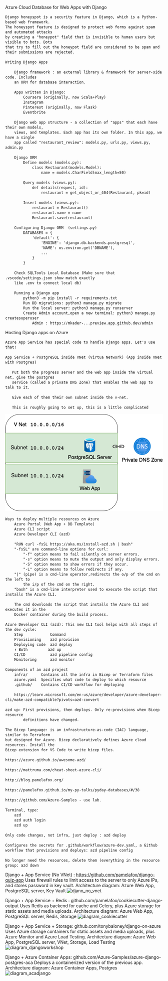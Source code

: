 Azure Cloud Database for Web Apps  with Django

    Django honeyspot is a security feature in Django, which is a Python-based web framework. 
    The honeyspot feature is designed to protect web forms against spam and automated attacks 
    by creating a "honeypot" field that is invisible to human users but visible to bots. Bots 
    that try to fill out the honeypot field are considered to be spam and their submissions are rejected.

    Writing Django Apps
    
        Django framework : an external library & framework for server-side code. Includes 
        an ORM for database interaction.

        Apps written in Django:
            Coursera (originally, now Scala+Play)
            Instagram
            Pinterest (originally, now Flask)
            Eventbrite

        Django web app structure - a collection of "apps" that each have their own models, 
        views, and templates. Each app has its own folder. In this app, we have a single 
        app called "restaurant_review": models.py, urls.py, views.py, admin.py

        Django ORM
            Define models (models.py):
                class Restaurant(models.Model):
                    name = models.CharField(max_length=50)
           
            Query models (views.py):
                def details(request, id):
                    restaurant = get_object_or_404(Restaurant, pk=id)
           
            Insert models (views.py):
                restaurant = Restaurant()
                restaurant.name = name
                Restaurant.save(restaurant)

        Configuring Django ORM  (settings.py)
            DATABASES = {
                'default': {
                    'ENGINE': 'django.db.backends.postgresql',
                    'NAME': os.environ.get('DBNAME'),
                    ...
                }
            }

        Check SQLTools Local Database (Make sure that .vscode/settings.json show match exactly 
        like .env to connect local db)
        
        Running a Django app
            python3 -m pip install -r requirements.txt
            Run DB migrations: python3 manage.py migrate
            Run the local server: python3 manage.py runserver
            Create Admin account,open a new terminal: python3 manage.py createsuperuser
                Admin : https://mkader-...preview.app.github.dev/admin
    
Hosting Django apps on Azure

    Azure App Service has special code to handle Django apps. Let's use that!

    App Service + PostgreSQL inside VNet (Virtua Network) (App inside VNet with Postgres)
       
       Put both the progress server and the web app inside the virtual net, give the postgres 
       service (called a private DNS Zone) that enables the web app to talk to it. 

       Give each of them their own subnet inside the v-net.
       
       This is roughly going to set up, this is a little complicated
 
![alt](https://raw.githubusercontent.com/mkader/python_django_postgresql_azure_app/main/app_inside_vnet.PNG) 

    Ways to deploy multiple resources on Azure
        Azure Portal (Web App + DB Template)
        Azure CLI script
        Azure Developer CLI (azd) 

        "RUN curl -fsSL https://aka.ms/install-azd.sh | bash"
        "-fsSL" are command-line options for curl:
            "-f" option means to fail silently on server errors.
            "-s" option means to mute the output and only display errors.
            "-S" option means to show errors if they occur.
            "-L" option means to follow redirects if any.
        "|" (pipe) is a cmd-line operator,redirects the o/p of the cmd on the left to 
            the i/p of the cmd on the right.
        "bash" is a cmd-line interpreter used to execute the script that installs the Azure CLI.
    
        The cmd downloads the script that installs the Azure CLI and executes it in the 
        Docker container during the build process.

    Azure Developer CLI (azd): This new CLI tool helps with all steps of the dev cycle:
        Step	        Command
        Provisioning	azd provision
        Deploying code	azd deploy
        ⬆️ Both	        azd up
        CI/CD	        azd pipeline config
        Monitoring	    azd monitor
    
    Components of an azd project
        infra/	    Contains all the infra in Bicep or Terraform files
        azure.yaml	Specifies what code to deploy to which resource
        .github/	Contains CI/CD workflow for deploying

        https://learn.microsoft.com/en-us/azure/developer/azure-developer-cli/make-azd-compatible?pivots=azd-convert

    azd up: First provisions, then deploys. Only re-provisions when Bicep resource 
            definitions have changed.

    The Bicep language: is an infrastructure-as-code (IAC) language, similar to Terraform 
    but designed for Azure. Bicep declaratively defines Azure cloud resources. Install the 
    Bicep extension for VS Code to write bicep files.
        
    https://azure.github.io/awesome-azd/

    https://mattruma.com/cheat-sheet-azure-cli/

    http://blog.pamelafox.org/
    
    https://pamelafox.github.io/my-py-talks/pyday-databases/#/38
    
    https://github.com/Azure-Samples - use lab.
    
    Terminal, type:
        azd
        azd auth login
        azd up

    Only code changes, not infra, just deploy : azd deploy

    Configures the secrets for .github/workflow/azure-dev.yaml, a Github workflow that provisions and deploys: azd pipeline config

    No longer need the resources, delete them (everything in the resource group: azd down

Django + App Service (No VNet) : https://github.com/pamelafox/django-quiz-app
    Uses firewall rules to limit access to the server to only Azure IPs, and stores password in key vault.
    Architecture diagram: Azure Web App, PostgreSQL server, Key Vault
    ![djano_no_vnet](https://github.com/mkader/python_django_postgresql_azure_app/assets/3132680/3b8ffb36-5565-4ce7-9752-1f77324bd9b3)
    
Django + App Service + Redis : github.com/pamelafox/cookiecutter-django-output
    Uses Redis as backend for cache and Celery, plus Azure storage for static assets and media uploads.
    Architecture diagram: Azure Web App, PostgreSQL server, Redis, Storage
    ![diagram_cookiecutter](https://github.com/mkader/python_django_postgresql_azure_app/assets/3132680/711e7dfe-f8e2-42b2-b88c-7b2a074fd22d)
    
Django + App Service + Storage: github.com/tonybaloney/django-on-azure  
    Uses Azure storage containers for static assets and media uploads, plus Azure Monitor and Azure Load Testing.
    Architecture diagram: Azure Web App, PostgreSQL server, VNet, Storage, Load Testing
    <img width="1057" alt="diagram_djangoworkshop" src="https://github.com/mkader/python_django_postgresql_azure_app/assets/3132680/05b29737-971c-4102-bec4-cb5701230378">

Django + Azure Container Apps: github.com/Azure-Samples/azure-django-postgres-aca
    Deploys a containerized version of the previous app.
    Architecture diagram: Azure Container Apps, Postgres
    ![diagram_acadjango](https://github.com/mkader/python_django_postgresql_azure_app/assets/3132680/4c2db806-60fc-4b51-a0f4-9d5ddfdfa15d)
